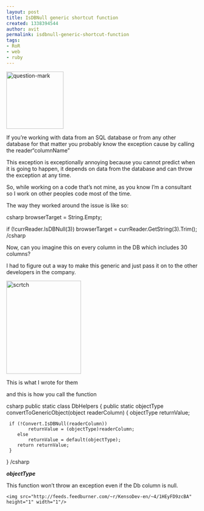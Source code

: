 ```yaml
---
layout: post
title: IsDBNull generic shortcut function
created: 1338394544
author: avit
permalink: isdbnull-generic-shortcut-function
tags:
- RoR
- web
- ruby
---
```

<img alt='question-mark' class='alignleft size-thumbnail wp-image-216' height='150' src='http://www.kensodev.com/wp-content/uploads/2009/08/question-mark-150x150.jpg' title='question-mark' width='150' />
<p>If you’re working with data from an SQL database or from any other database for that matter you probably know the exception cause by calling the reader<span>“columnName”</span></p>

<p>This exception is exceptionally annoying because you cannot predict when it is going to happen, it depends on data from the database and can throw the exception at any time.</p>

<p>So, while working on a code that’s not mine, as you know I’m a consultant so I work on other peoples code most of the time.<!--more--></p>

<p>The way they worked around the issue is like so:</p>

<p><span>csharp</span> browserTarget = String.Empty;</p>

<p>if (!currReader.IsDBNull(3)) browserTarget = currReader.GetString(3).Trim(); <span>/csharp</span></p>

<p>Now, can you imagine this on every column in the DB which includes 30 columns?</p>

<p>I had to figure out a way to make this generic and just pass it on to the other developers in the company.</p>
<a href='http://www.kensodev.com/wp-content/uploads/2009/08/scrtch.jpg'><img alt='scrtch' border='0' height='244' src='http://www.kensodev.com/wp-content/uploads/2009/08/scrtch_thumb.jpg' style='display: inline; border: 0px;' title='scrtch' width='196' /></a>
<p>This is what I wrote for them</p>

<p>and this is how you call the function</p>

<p><span>csharp</span> public static class DbHelpers { public static objectType convertToGenericObject<objectType>(object readerColumn) { objectType returnValue;</p>

<pre><code>	if (!Convert.IsDBNull(readerColumn))
		returnValue = (objectType)readerColumn;
	else
		returnValue = default(objectType);
	return returnValue;
 }</code></pre>

<p>} <span>/csharp</span></p>
<strong><em>objectType</em></strong>
<p>This function won’t throw an exception even if the Db column is null.</p>
      
    <img src="http://feeds.feedburner.com/~r/KensoDev-en/~4/1HEyFD9zcBA" height="1" width="1"/>
